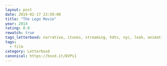 ```yaml
---
layout: post 
date: 2019-02-17 23:59:00
title: "The Lego Movie"
year: 2014
rating: 0.8
rewatch: true
tags_letterboxd: narrative, itunes, streaming, hdtv, nyc, leah, animation, personal collection
tags:
  - film
category: Letterboxd
canonical: https://boxd.it/DVPi1
---
```

